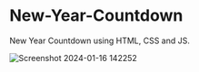 # New-Year-Countdown
New Year Countdown using HTML, CSS and JS.

![Screenshot 2024-01-16 142252](https://github.com/Mr-Anas1/New-Year-Countdown/assets/141704241/e2f5740a-228d-4b06-ab46-0580345faa60)
